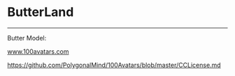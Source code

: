 # ButterLand


<hr>

Butter Model:

www.100avatars.com

https://github.com/PolygonalMind/100Avatars/blob/master/CCLicense.md
